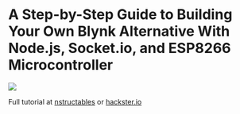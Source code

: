 # A Step-by-Step Guide to Building Your Own Blynk Alternative With Node.js, Socket.io, and ESP8266 Microcontroller

![](https://images.unsplash.com/photo-1677092590812-78e7db4900d2?ixlib=rb-4.0.3&ixid=MnwxMjA3fDB8MHxwaG90by1wYWdlfHx8fGVufDB8fHx8&auto=format&fit=crop&w=2231&q=80)

Full tutorial at [nstructables](https://www.instructables.com/Build-Your-Own-IoT-Platform-Using-Nodejs-and-ESP82/) or [hackster.io](https://www.hackster.io/B45i/build-your-own-iot-platform-using-node-js-and-esp8266-c9e501)
